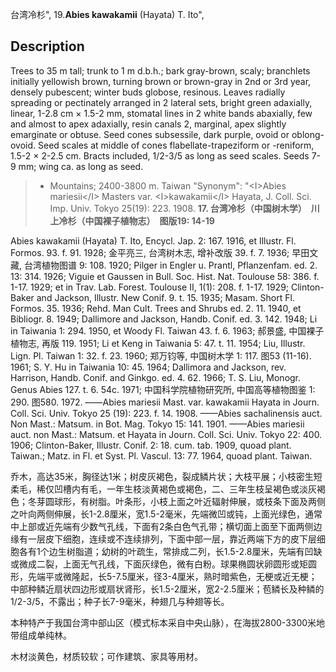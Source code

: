 台湾冷杉",
19.**Abies kawakamii** (Hayata) T. Ito",

## Description
Trees to 35 m tall; trunk to 1 m d.b.h.; bark gray-brown, scaly; branchlets initially yellowish brown, turning brown or brown-gray in 2nd or 3rd year, densely pubescent; winter buds globose, resinous. Leaves radially spreading or pectinately arranged in 2 lateral sets, bright green adaxially, linear, 1-2.8 cm ×  1.5-2 mm, stomatal lines in 2 white bands abaxially, few and almost to apex adaxially, resin canals 2, marginal, apex slightly emarginate or obtuse. Seed cones subsessile, dark purple, ovoid or oblong-ovoid. Seed scales at middle of cones flabellate-trapeziform or -reniform, 1.5-2 ×  2-2.5 cm. Bracts included, 1/2-3/5 as long as seed scales. Seeds 7-9 mm; wing ca. as long as seed.

> *  Mountains; 2400-3800 m. Taiwan
  "Synonym": "&lt;I&gt;Abies mariesii&lt;/I&gt; Masters var. &lt;I&gt;kawakamii&lt;/I&gt; Hayata, J. Coll. Sci. Imp. Univ. Tokyo 25(19): 223. 1908.
**17. 台湾冷杉（中国树木学）　川上冷杉（中国裸子植物志）　图版19: 14-19**

Abies kawakamii (Hayata) T. Ito, Encycl. Jap. 2: 167. 1916, et Illustr. Fl. Formos. 93. f. 91. 1928; 金平亮三, 台湾树木志, 增补改版 39. f. 7. 1936; 早田文藏, 台湾植物图谱 9: 108. 1920; Pilger in Engler u. Prantl, Pflanzenfam. ed. 2. 13: 314. 1926; Viguie et Gaussen in Bull. Soc. Hist. Nat. Toulouse 58: 386. f. 1-17. 1929; et in Trav. Lab. Forest. Toulouse Ⅱ, 1(1): 208. f. 1-17. 1929; Clinton-Baker and Jackson, Illustr. New Conif. 9. t. 15. 1935; Masam. Short Fl. Formos. 35. 1936; Rehd. Man Cult. Trees and Shrubs ed. 2. 11. 1940, et Bibliogr. 8. 1949; Dallimore and Jackson, Handb. Conif. ed. 3. 142. 1948; Li in Taiwania 1: 294. 1950, et Woody Fl. Taiwan 43. f. 6. 1963; 郝景盛, 中国裸子植物志, 再版 119. 1951; Li et Keng in Taiwania 5: 47. t. 11. 1954; Liu, Illustr. Lign. Pl. Taiwan 1: 32. f. 23. 1960; 郑万钧等, 中国树木学 1: 117. 图53 (11-16). 1961; S. Y. Hu in Taiwania 10: 45. 1964; Dallimora and Jackson, rev. Harrison, Handb. Conif. and Ginkgo. ed. 4. 62. 1966; T. S. Liu, Monogr. Genus Abies 127. t. 6. 54c. 1971; 中国科学院植物研究所, 中国高等植物图鉴 1: 290. 图580. 1972. ——Abies mariesii Mast. var. kawakamii Hayata in Journ. Coll. Sci. Univ. Tokyo 25 (19): 223. f. 14. 1908. ——Abies sachalinensis auct. Non Mast.: Matsum. in Bot. Mag. Tokyo 15: 141. 1901. ——Abies mariesii auct. non Mast.: Matsum. et Hayata in Journ. Coll. Sci. Univ. Tokyo 22: 400. 1906; Clinton-Baker, Illustr. Conif. 2: 18. cum. tab. 1909, quoad plant. Taiwan.; Matz. in Fl. et Syst. Pl. Vascul. 13: 77. 1964, quoad plant. Taiwan.

乔木，高达35米，胸径达1米；树皮灰褐色，裂成鳞片状；大枝平展；小枝密生短柔毛，稀仅凹槽内有毛，一年生枝淡黄褐色或褐色，二、三年生枝呈褐色或淡灰褐色；冬芽圆球形，有树脂。叶条形，小枝上面之叶近辐射伸展，或枝条下面及两侧之叶向两侧伸展，长1-2.8厘米，宽1.5-2毫米，先端微凹或钝，上面光绿色，通常中上部或近先端有少数气孔线，下面有2条白色气孔带；横切面上面至下面两侧边缘有一层皮下细胞，连续或不连续排列，下面中部一层，靠近两端下方的皮下层细胞各有1个边生树脂道；幼树的叶疏生，常排成二列，长1.5-2.8厘米，先端有凹缺或微成二裂，上面无气孔线，下面灰绿色，微有白粉。球果椭圆状卵圆形或矩圆形，先端平或微隆起，长5-7.5厘米，径3-4厘米，熟时暗紫色，无梗或近无梗；中部种鳞近扇状四边形或扇状肾形，长1.5-2厘米，宽2-2.5厘米；苞鳞长及种鳞的1/2-3/5，不露出；种子长7-9毫米，种翅几与种翅等长。

本种特产于我国台湾中部山区（模式标本采自中央山脉），在海拔2800-3300米地带组成单纯林。

木材淡黄色，材质较软；可作建筑、家具等用材。
